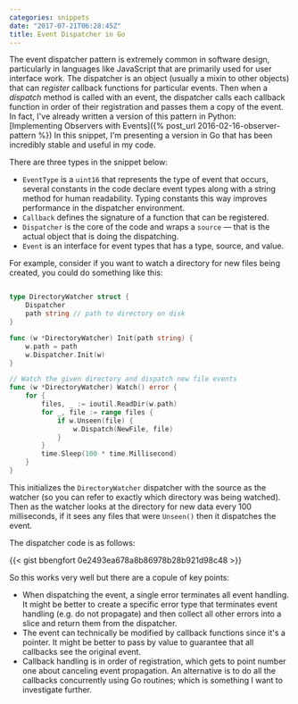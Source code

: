 ```yaml
---
categories: snippets
date: "2017-07-21T06:28:45Z"
title: Event Dispatcher in Go
---
```


The event dispatcher pattern is extremely common in software design, particularly in languages like JavaScript that are primarily used for user interface work. The dispatcher is an object (usually a mixin to other objects) that can _register_ callback functions for particular events. Then when a _dispatch_ method is called with an event, the dispatcher calls each callback function in order of their registration and passes them a copy of the event. In fact, I've already written a version of this pattern in Python: [Implementing Observers with Events]({% post_url 2016-02-16-observer-pattern %})  In this snippet, I'm presenting a version in Go that has been incredibly stable and useful in my code.

There are three types in the snippet below:

- `EventType` is a `uint16` that represents the type of event that occurs, several constants in the code declare event types along with a string method for human readability. Typing constants this way improves performance in the dispatcher environment.
- `Callback` defines the signature of a function that can be registered.
- `Dispatcher` is the core of the code and wraps a `source` &mdash; that is the actual object that is doing the dispatching.
- `Event` is an interface for event types that has a type, source, and value.

For example, consider if you want to watch a directory for new files being created, you could do something like this:

```go

type DirectoryWatcher struct {
    Dispatcher
    path string // path to directory on disk
}

func (w *DirectoryWatcher) Init(path string) {
    w.path = path
    w.Dispatcher.Init(w)
}

// Watch the given directory and dispatch new file events
func (w *DirectoryWatcher) Watch() error {
    for {
        files, _ := ioutil.ReadDir(w.path)
        for _, file := range files {
            if w.Unseen(file) {
                w.Dispatch(NewFile, file)
            }
        }
        time.Sleep(100 * time.Millisecond)
    }
}
```

This initializes the `DirectoryWatcher` dispatcher with the source as the watcher (so you can refer to exactly which directory was being watched). Then as the watcher looks at the directory for new data every 100 milliseconds, if it sees any files that were `Unseen()` then it dispatches the event.

The dispatcher code is as follows:

{{< gist bbengfort 0e2493ea678a8b86978b28b921d98c48 >}}

So this works very well but there are a copule of key points:

- When dispatching the event, a single error terminates all event handling. It might be better to create a specific error type that terminates event handling (e.g. do not propagate) and then collect all other errors into a slice and return them from the dispatcher.
- The event can technically be modified by callback functions since it's a pointer. It might be better to pass by value to guarantee that all callbacks see the original event.
- Callback handling is in order of registration, which gets to point number one about canceling event propagation. An alternative is to do all the callbacks concurrently using Go routines; which is something I want to investigate further.
